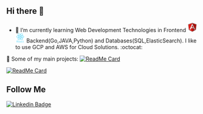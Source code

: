 ## Hi there 👋

- 🌱 I’m currently learning Web Development Technologies in Frontend <img src="https://raw.githubusercontent.com/devicons/devicon/master/icons/angularjs/angularjs-original.svg" alt="angular-js" width="25" height="25" />  <img src="https://raw.githubusercontent.com/devicons/devicon/master/icons/react/react-original-wordmark.svg" alt="react" width="25" height="25" /> Backend(Go,JAVA,Python) 
 and Databases(SQL,ElasticSearch). I like to use GCP and AWS for Cloud Solutions. :octocat:

🚀 Some of my main projects:
[![ReadMe Card](https://github.com/airusong/portfolio)](https://github.com/airusong/portfolio)

[![ReadMe Card](https://github.com/airusong/Risc)](https://github.com/airusong/Risc)

## Follow Me
[![Linkedin Badge](https://img.shields.io/badge/-minoveaz-blue?style=flat-square&logo=Linkedin&logoColor=white&link=https://www.linkedin.com/in/airu-song/)](https://www.linkedin.com/in/airu-song/)
<!--
**airusong/airusong** is a ✨ _special_ ✨ repository because its `README.md` (this file) appears on your GitHub profile.

Here are some ideas to get you started:

- 🔭 I’m currently working on ...
- 🌱 I’m currently learning ...
- 👯 I’m looking to collaborate on ...
- 🤔 I’m looking for help with ...
- 💬 Ask me about ...
- 📫 How to reach me: ...
- 😄 Pronouns: ...
- ⚡ Fun fact: ...
-->
